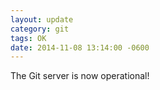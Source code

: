 ```yaml
---
layout: update
category: git
tags: OK
date: 2014-11-08 13:14:00 -0600
---
```


The Git server is now operational!
